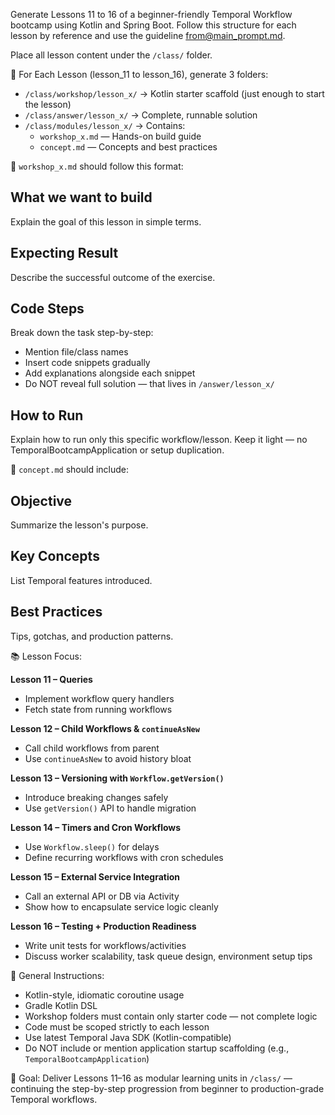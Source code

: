 Generate Lessons 11 to 16 of a beginner-friendly Temporal Workflow bootcamp using Kotlin and Spring Boot. 
Follow this structure for each lesson by reference and use the guideline from@main_prompt.md.

Place all lesson content under the `/class/` folder.


🧱 For Each Lesson (lesson_11 to lesson_16), generate 3 folders:
- `/class/workshop/lesson_x/` → Kotlin starter scaffold (just enough to start the lesson)
- `/class/answer/lesson_x/` → Complete, runnable solution
- `/class/modules/lesson_x/` → Contains:
    - `workshop_x.md` — Hands-on build guide
    - `concept.md` — Concepts and best practices

📝 `workshop_x.md` should follow this format:
## What we want to build  
Explain the goal of this lesson in simple terms.

## Expecting Result  
Describe the successful outcome of the exercise.

## Code Steps  
Break down the task step-by-step:
- Mention file/class names
- Insert code snippets gradually
- Add explanations alongside each snippet
- Do NOT reveal full solution — that lives in `/answer/lesson_x/`

## How to Run  
Explain how to run only this specific workflow/lesson. Keep it light — no TemporalBootcampApplication or setup duplication.

📘 `concept.md` should include:
## Objective  
Summarize the lesson's purpose.

## Key Concepts  
List Temporal features introduced.

## Best Practices  
Tips, gotchas, and production patterns.

📚 Lesson Focus:

**Lesson 11 – Queries**  
- Implement workflow query handlers  
- Fetch state from running workflows  

**Lesson 12 – Child Workflows & `continueAsNew`**  
- Call child workflows from parent  
- Use `continueAsNew` to avoid history bloat  

**Lesson 13 – Versioning with `Workflow.getVersion()`**  
- Introduce breaking changes safely  
- Use `getVersion()` API to handle migration  

**Lesson 14 – Timers and Cron Workflows**  
- Use `Workflow.sleep()` for delays  
- Define recurring workflows with cron schedules  

**Lesson 15 – External Service Integration**  
- Call an external API or DB via Activity  
- Show how to encapsulate service logic cleanly  

**Lesson 16 – Testing + Production Readiness**  
- Write unit tests for workflows/activities  
- Discuss worker scalability, task queue design, environment setup tips  

📌 General Instructions:
- Kotlin-style, idiomatic coroutine usage  
- Gradle Kotlin DSL  
- Workshop folders must contain only starter code — not complete logic  
- Code must be scoped strictly to each lesson  
- Use latest Temporal Java SDK (Kotlin-compatible)  
- Do NOT include or mention application startup scaffolding (e.g., `TemporalBootcampApplication`)

🎯 Goal:
Deliver Lessons 11–16 as modular learning units in `/class/` — continuing the step-by-step progression from beginner to production-grade Temporal workflows.
